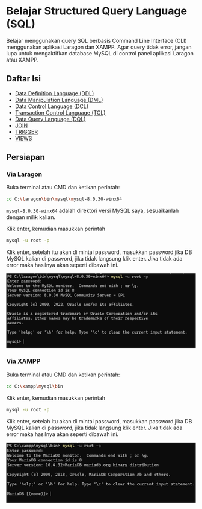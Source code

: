 # Belajar Structured Query Language (SQL)

Belajar menggunakan query SQL berbasis Command Line Interface (CLI) menggunakan aplikasi Laragon dan XAMPP. Agar query tidak error, jangan lupa untuk mengaktifkan database MySQL di control panel aplikasi Laragon atau XAMPP.

## Daftar Isi

- <a href="/001_DDL/README.md">Data Definition Language (DDL)</a>
- <a href="/002_DML/README.md">Data Manipulation Language (DML)</a>
- <a href="/003_DCL/README.md">Data Control Language (DCL)</a>
- <a href="/004_TCL/README.md">Transaction Control Language (TCL)</a>
- <a href="/005_DQL/README.md">Data Query Language (DQL)</a>
- <a href="/006_JOIN/README.md">JOIN</a>
- <a href="/007_TRIGGER/README.md">TRIGGER</a>
- <a href="/008_VIEWS/README.md">VIEWS</a>

## Persiapan

### Via Laragon

Buka terminal atau CMD dan ketikan perintah:

```bash
cd C:\laragon\bin\mysql\mysql-8.0.30-winx64
```

`mysql-8.0.30-winx64` adalah direktori versi MySQL saya, sesuaikanlah dengan milik kalian.

Klik enter, kemudian masukkan perintah

```bash
mysql -u root -p
```

Klik enter, setelah itu akan di mintai password, masukkan password jika DB MySQL kalian di password, jika tidak langsung klik enter. Jika tidak ada error maka hasilnya akan seperti dibawah ini.

<img src="img/laragon_success.png">

### Via XAMPP

Buka terminal atau CMD dan ketikan perintah:

```bash
cd C:\xampp\mysql\bin
```

Klik enter, kemudian masukkan perintah

```bash
mysql -u root -p
```

Klik enter, setelah itu akan di mintai password, masukkan password jika DB MySQL kalian di password, jika tidak langsung klik enter. Jika tidak ada error maka hasilnya akan seperti dibawah ini.

<img src="img/xampp_success.png">
